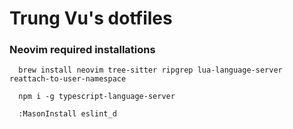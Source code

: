 # Trung Vu's dotfiles

### Neovim required installations
```
  brew install neovim tree-sitter ripgrep lua-language-server reattach-to-user-namespace
```

```
  npm i -g typescript-language-server
```

```
  :MasonInstall eslint_d
```
